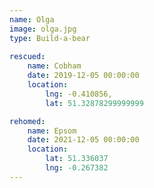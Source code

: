 ```yaml
---
name: Olga
image: olga.jpg
type: Build-a-bear
    
rescued:
    name: Cobham
    date: 2019-12-05 00:00:00
    location:
        lng: -0.410856,
        lat: 51.32878299999999

rehomed:
    name: Epsom
    date: 2021-12-05 00:00:00
    location:
        lat: 51.336037
        lng: -0.267382
---
```

